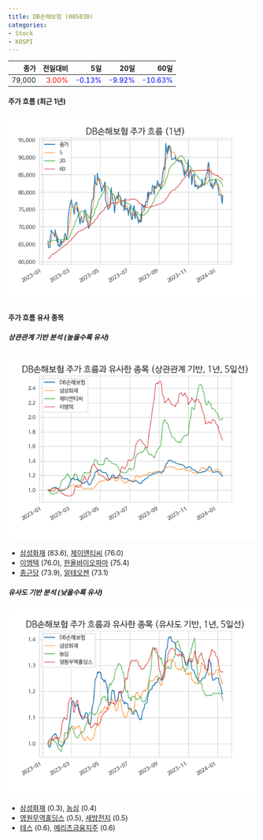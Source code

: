 ```yaml
---
title: DB손해보험 (005830)
categories:
- Stock
- KOSPI
---
```


|종가|전일대비|5일|20일|60일|
|---:|-------:|--:|---:|---:|
|79,000|<span style="color: red">3.00%</span>|<span style="color: blue">-0.13%</span>|<span style="color: blue">-9.92%</span>|<span style="color: blue">-10.63%</span>|

<!-- more -->


#### 주가 흐름 (최근 1년)
![005830](/assets/images/stock/005830.png)


#### 주가 흐름 유사 종목


##### 상관관계 기반 분석 (높을수록 유사)
![005830](/assets/images/stock/005830_corr.png)
- [삼성화재](/000810/) (83.6), [제이앤티씨](/204270/) (76.0)
- [이엠텍](/091120/) (76.0), [한올바이오파마](/009420/) (75.4)
- [종근당](/185750/) (73.9), [알테오젠](/196170/) (73.1)


##### 유사도 기반 분석 (낮을수록 유사)	
![005830](/assets/images/stock/005830_sim.png)
- [삼성화재](/000810/) (0.3), [농심](/004370/) (0.4)
- [영원무역홀딩스](/009970/) (0.5), [세방전지](/004490/) (0.5)
- [테스](/095610/) (0.6), [메리츠금융지주](/138040/) (0.6)